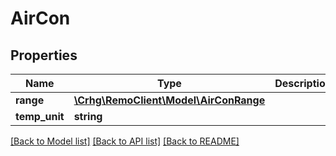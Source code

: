 # AirCon

## Properties
Name | Type | Description | Notes
------------ | ------------- | ------------- | -------------
**range** | [**\Crhg\RemoClient\Model\AirConRange**](AirConRange.md) |  | [optional] 
**temp_unit** | **string** |  | [optional] 

[[Back to Model list]](../README.md#documentation-for-models) [[Back to API list]](../README.md#documentation-for-api-endpoints) [[Back to README]](../README.md)


